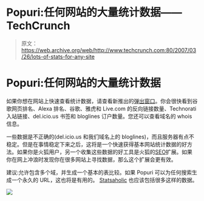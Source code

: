 # Popuri:任何网站的大量统计数据——TechCrunch

> 原文：<https://web.archive.org/web/http://www.techcrunch.com:80/2007/03/26/lots-of-stats-for-any-site>

# Popuri:任何网站的大量统计数据

如果你想在网站上快速查看统计数据，请查看新推出的[弹出窗口](https://web.archive.org/web/20211128170007/http://www.popuri.us/)。你会很快看到谷歌网页排名、Alexa 排名、谷歌、雅虎和 Live.com 的反向链接数量、Technorati 入站链接、del.icio.us 书签和 bloglines 订户数量。您还可以查看域名的 whois 信息。

一些数据是不正确的(del.icio.us 和我们域名上的 bloglines)，而且服务器有点不稳定。但是在事情稳定下来之后，这将是一个快速获得基本网站统计数据的好方法。如果你是火狐用户，另一个收集这些数据的好工具是火狐的[SEO](https://web.archive.org/web/20211128170007/http://tools.seobook.com/firefox/seo-for-firefox.html)扩展。如果你在网上冲浪时发现你在很多网站上寻找数据，那么这个扩展会更有效。

建议:允许包含多个域，并生成一个基本的表比较。如果 Popuri 可以为任何搜索生成一个永久的 URL，这也将是有用的。 [Statsaholic](https://web.archive.org/web/20211128170007/http://www.beta.techcrunch.com/2007/03/19/amazon-forcing-name-change-at-alexaholic/) 也应该包括很多这样的数据。

![](img/329d255e33a811a9433dd486fbcca8b2.png)